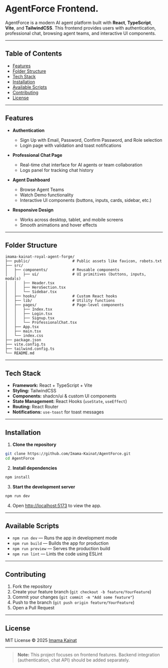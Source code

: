 
# AgentForce Frontend.

AgentForce is a modern AI agent platform built with **React**, **TypeScript**, **Vite**, and **TailwindCSS**. This frontend provides users with authentication, professional chat, browsing agent teams, and interactive UI components.

---

## Table of Contents

- [Features](#features)
- [Folder Structure](#folder-structure)
- [Tech Stack](#tech-stack)
- [Installation](#installation)
- [Available Scripts](#available-scripts)
- [Contributing](#contributing)
- [License](#license)

---

## Features

- **Authentication**  
  - Sign Up with Email, Password, Confirm Password, and Role selection  
  - Login page with validation and toast notifications  

- **Professional Chat Page**  
  - Real-time chat interface for AI agents or team collaboration  
  - Logs panel for tracking chat history  

- **Agent Dashboard**  
  - Browse Agent Teams  
  - Watch Demo functionality  
  - Interactive UI components (buttons, inputs, cards, sidebar, etc.)  

- **Responsive Design**  
  - Works across desktop, tablet, and mobile screens  
  - Smooth animations and hover effects  

---

## Folder Structure

```text
imama-kainat-royal-agent-forge/
├── public/                   # Public assets like favicon, robots.txt
├── src/
│   ├── components/           # Reusable components
│   │   ├── ui/               # UI primitives (buttons, inputs, modals)
│   │   ├── Header.tsx
│   │   ├── HeroSection.tsx
│   │   └── Sidebar.tsx
│   ├── hooks/                # Custom React hooks
│   ├── lib/                  # Utility functions
│   ├── pages/                # Page-level components
│   │   ├── Index.tsx
│   │   ├── Login.tsx
│   │   ├── Signup.tsx
│   │   └── ProfessionalChat.tsx
│   ├── App.tsx
│   ├── main.tsx
│   └── index.css
├── package.json
├── vite.config.ts
├── tailwind.config.ts
└── README.md
````

---

## Tech Stack

* **Framework:** React + TypeScript + Vite
* **Styling:** TailwindCSS
* **Components:** shadcn/ui & custom UI components
* **State Management:** React Hooks (`useState`, `useEffect`)
* **Routing:** React Router
* **Notifications:** `use-toast` for toast messages

---

## Installation

1. **Clone the repository**

```bash
git clone https://github.com/Imama-Kainat/AgentForce.git
cd AgentForce
```

2. **Install dependencies**

```bash
npm install
```

3. **Start the development server**

```bash
npm run dev
```

4. Open [http://localhost:5173](http://localhost:5173) to view the app.

---

## Available Scripts

* `npm run dev` — Runs the app in development mode
* `npm run build` — Builds the app for production
* `npm run preview` — Serves the production build
* `npm run lint` — Lints the code using ESLint

---

## Contributing

1. Fork the repository
2. Create your feature branch (`git checkout -b feature/YourFeature`)
3. Commit your changes (`git commit -m "Add some feature"`)
4. Push to the branch (`git push origin feature/YourFeature`)
5. Open a Pull Request

---

## License

MIT License © 2025 [Imama Kainat](https://github.com/Imama-Kainat)

---

> **Note:** This project focuses on frontend features. Backend integration (authentication, chat API) should be added separately.

```


